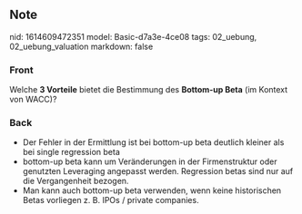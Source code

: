 ## Note
nid: 1614609472351
model: Basic-d7a3e-4ce08
tags: 02_uebung, 02_uebung_valuation
markdown: false

### Front
Welche <b>3 Vorteile</b> bietet die Bestimmung des <b>Bottom-up Beta</b> (im Kontext von WACC)?

### Back
<div>
<div><ul>
<li>Der Fehler in der Ermittlung ist bei bottom-up beta deutlich kleiner als bei single regression beta</li>
<li>bottom-up
 beta kann um Veränderungen in der Firmenstruktur oder genutzten 
Leveraging angepasst werden. Regression betas sind nur auf die 
Vergangenheit bezogen.</li>
<li>Man kann auch bottom-up beta verwenden, wenn keine historischen Betas vorliegen z. B. IPOs / private companies.</li>
</ul>
</div></div>
